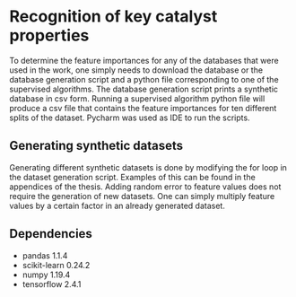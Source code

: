 # Recognition of key catalyst properties
To determine the feature importances for any of the databases that were used in the work, one simply needs to download the database or the database generation script and a python file corresponding to one of the supervised algorithms. The database generation script prints a synthetic database in csv form. Running a supervised algorithm python file will produce a csv file that contains the feature importances for ten different splits of the dataset. Pycharm was used as IDE to run the scripts.

## Generating synthetic datasets
Generating different synthetic datasets is done by modifying the for loop in the dataset generation script. Examples of this can be found in the appendices of the thesis. Adding random error to feature values does not require the generation of new datasets. One can simply multiply feature values by a certain factor in an already generated dataset.

## Dependencies
* pandas 1.1.4
* scikit-learn 0.24.2
* numpy 1.19.4
* tensorflow 2.4.1
